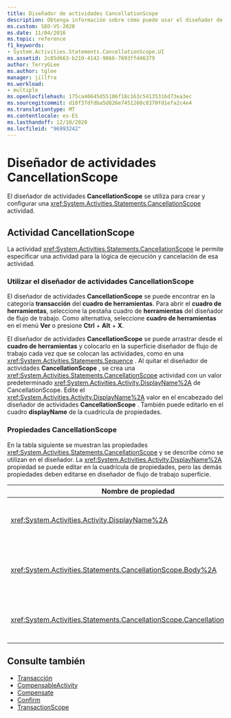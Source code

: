 ```yaml
---
title: Diseñador de actividades CancellationScope
description: Obtenga información sobre cómo puede usar el diseñador de actividades CancellationScope en Diseñador de flujo de trabajo para crear y configurar una actividad CancellationScope.
ms.custom: SEO-VS-2020
ms.date: 11/04/2016
ms.topic: reference
f1_keywords:
- System.Activities.Statements.CancellationScope.UI
ms.assetid: 2c85d663-b219-4142-9866-7693ffd46379
author: TerryGLee
ms.author: tglee
manager: jillfra
ms.workload:
- multiple
ms.openlocfilehash: 175ca46645d55106f18c163c54135316d73ea3ec
ms.sourcegitcommit: d10f37dfdba5d826e7451260c8370fd1efa2c4e4
ms.translationtype: MT
ms.contentlocale: es-ES
ms.lasthandoff: 12/10/2020
ms.locfileid: "96993242"
---
```

# <a name="cancellationscope-activity-designer"></a>Diseñador de actividades CancellationScope

El diseñador de actividades **CancellationScope** se utiliza para crear y configurar una <xref:System.Activities.Statements.CancellationScope> actividad.

## <a name="the-cancellationscope-activity"></a>Actividad CancellationScope

La actividad <xref:System.Activities.Statements.CancellationScope> le permite especificar una actividad para la lógica de ejecución y cancelación de esa actividad.

### <a name="using-the-cancellationscope-activity-designer"></a>Utilizar el diseñador de actividades CancellationScope

El diseñador de actividades **CancellationScope** se puede encontrar en la categoría **transacción** del **cuadro de herramientas**. Para abrir el **cuadro de herramientas**, seleccione la pestaña cuadro de **herramientas** del diseñador de flujo de trabajo. Como alternativa, seleccione **cuadro de herramientas** en el menú **Ver** o presione **Ctrl** + **Alt** + **X**.

El diseñador de actividades **CancellationScope** se puede arrastrar desde el **cuadro de herramientas** y colocarlo en la superficie diseñador de flujo de trabajo cada vez que se colocan las actividades, como en una <xref:System.Activities.Statements.Sequence> . Al quitar el diseñador de actividades **CancellationScope** , se crea una <xref:System.Activities.Statements.CancellationScope> actividad con un valor predeterminado <xref:System.Activities.Activity.DisplayName%2A> de CancellationScope. Edite el <xref:System.Activities.Activity.DisplayName%2A> valor en el encabezado del diseñador de actividades **CancellationScope** . También puede editarlo en el cuadro **displayName** de la cuadrícula de propiedades.

### <a name="the-cancellationscope-properties"></a>Propiedades CancellationScope

En la tabla siguiente se muestran las propiedades <xref:System.Activities.Statements.CancellationScope> y se describe cómo se utilizan en el diseñador. La <xref:System.Activities.Activity.DisplayName%2A> propiedad se puede editar en la cuadrícula de propiedades, pero las demás propiedades deben editarse en diseñador de flujo de trabajo superficie.

|Nombre de propiedad|Obligatorio|Uso|
|-|--------------|-|
|<xref:System.Activities.Activity.DisplayName%2A>|Falso|El nombre descriptivo opcional de la actividad de la clase <xref:System.Activities.Statements.CancellationScope>. El valor predeterminado es CancellationScope. Pese a que el valor <xref:System.Activities.Activity.DisplayName%2A> no es obligatorio, se recomienda usar uno.|
|<xref:System.Activities.Statements.CancellationScope.Body%2A>|Verdadero|Especifica la actividad para la que se proporciona la lógica de cancelación. Para agregar la <xref:System.Activities.Statements.CancellationScope.Body%2A> actividad, coloque una actividad del cuadro de **herramientas** en el cuadro **Body** del diseñador de actividades **CancellationScope** . Agregue el texto de la sugerencia "Coloque la actividad aquí".|
|<xref:System.Activities.Statements.CancellationScope.CancellationHandler%2A>|Verdadero|Especifica la actividad que se ejecuta si hay una cancelación. Para agregar la <xref:System.Activities.Statements.CancellationScope.CancellationHandler%2A> actividad, coloque una actividad del cuadro de **herramientas** en el cuadro **CancellationHandler** del diseñador de actividad **CancellationScope** . Agregue el texto de la sugerencia "Coloque la actividad aquí".|

## <a name="see-also"></a>Consulte también

- [Transacción](../workflow-designer/transaction-activity-designers.md)
- [CompensableActivity](../workflow-designer/compensableactivity-activity-designer.md)
- [Compensate](../workflow-designer/compensate-activity-designer.md)
- [Confirm](../workflow-designer/confirm-activity-designer.md)
- [TransactionScope](../workflow-designer/transactionscope-activity-designer.md)
